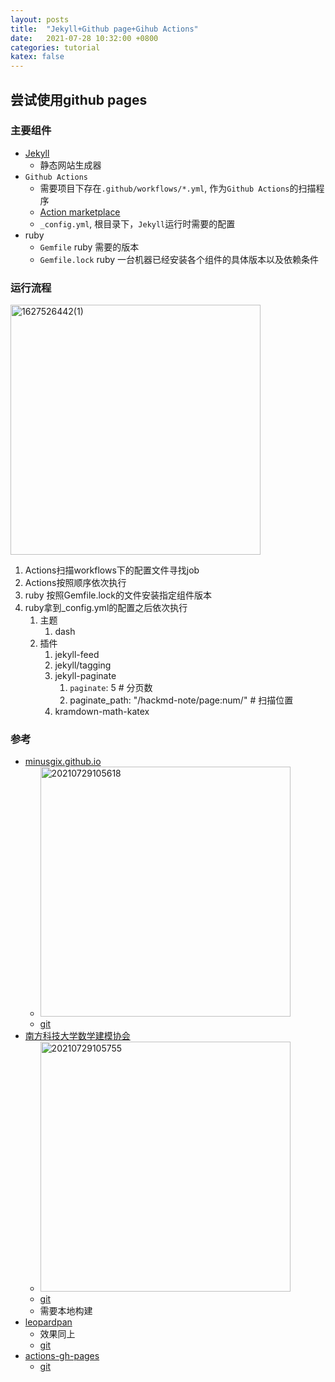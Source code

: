 ```yaml
---
layout: posts
title:  "Jekyll+Github page+Gihub Actions"
date:   2021-07-28 10:32:00 +0800
categories: tutorial
katex: false
---
```


## 尝试使用github pages

### 主要组件

- [Jekyll](https://jekyllcn.com)
  - 静态网站生成器
- `Github Actions`
  - 需要项目下存在`.github/workflows/*.yml`, 作为`Github Actions`的扫描程序
  - [Action marketplace](https://github.com/marketplace)
  - `_config.yml`, 根目录下，`Jekyll`运行时需要的配置
- ruby
  - `Gemfile`  ruby 需要的版本
  - `Gemfile.lock` ruby 一台机器已经安装各个组件的具体版本以及依赖条件

### 运行流程

<img src="https://i.loli.net/2021/07/29/weIDpHRvW9XB5Cu.png" width="400px" alt="1627526442(1)">

1. Actions扫描workflows下的配置文件寻找job
2. Actions按照顺序依次执行
3. ruby 按照Gemfile.lock的文件安装指定组件版本
4. ruby拿到_config.yml的配置之后依次执行
   1. 主题
      1. dash
   2. 插件
      1. jekyll-feed
      2. jekyll/tagging
      3. jekyll-paginate
         1. `paginate`: 5 # 分页数
         2. paginate_path: "/hackmd-note/page:num/"  # 扫描位置
      4. kramdown-math-katex

### 参考

- [minusgix.github.io](minusgix.github.io)
  - <img src="https://i.loli.net/2021/07/29/dvO7q5fJcZ8CKVg.png" width="400px" alt="20210729105618">
  - [git](https://github.com/MinusGix/minusgix.github.io)
- [南方科技大学数学建模协会](http://mma.iydon.top/)
  - <img src="https://i.loli.net/2021/07/29/S2QE5VHcbLBZK6a.png" width="400px" alt="20210729105755">
  - [git](https://github.com/SUSTech-MMA/sustech-mma.github.io)
  - 需要本地构建
- [leopardpan](https://leopardpan.github.io)
  - 效果同上
  - [git](https://github.com/leopardpan/leopardpan.github.io)
- [actions-gh-pages](https://actions-gh-pages.peaceiris.com/)
  - [git](https://github.com/peaceiris/actions-gh-pages)
